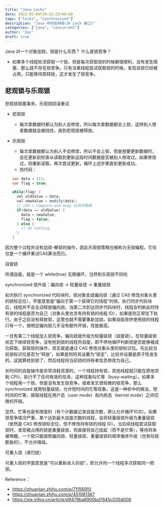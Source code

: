 ```yaml
---
title: "Java Locks"
date: 2022-05-09T19:53:23+08:00
tags: ["locks", "synchronized"]
description: "Java 中的各种锁(非 Lock 接口)"
categories: ["java", "concurrent"]
author: "Zac"
draft: true
---
```


Java 对一个对象加锁，锁是什么东西？
什么是锁竞争？

+ 如果多个线程轮流获取一个锁，但是每次获取锁的时候都很顺利，没有发生阻塞，那么就不存在锁竞争。只有当某线程尝试获取锁的时候，发现该锁已经被占用，只能等待其释放，这才发生了锁竞争。

## 悲观锁与乐观锁

悲观锁阻塞事务，乐观锁回滚重试

+ 悲观锁
  + 每次拿数据时都认为别人会修改，所以每次拿数据都会上锁，这样别人想拿数据就会被挡住，直到悲观锁被释放。
+ 乐观锁
  + 每次拿数据都认为别人不会修改，所以不会上锁，但是想要更新数据时，会在更新前检查从读取到更新这段时间数据是否被别人修改过。如果修改过，则重新读取，再次尝试更新，循环上述步骤直到更新成功。
  + 伪代码：
  
  ``` java
  var data = 111;
  var flag = true;

  while(flag) {
    val oldValue = data;
    val newValue = modify(data);
    // CAS = Compare-and-Swap 比较并替换
    if(data == oldValue) {
      data = newValue;
      flag = false;
    } else {
      // do nothing
    }
  }
  ```

因为整个过程并没有加锁-解锁的操作，因此乐观锁策略也被称为无锁编程，它仅仅是一个循环重试CAS算法而已。

自旋锁

所谓自旋，就是一个 while(true) 无限循环，当然和乐观锁不同哈

synchronized 锁升级：偏向锁 -> 轻量级锁 -> 重量级锁

初次执行 synchronized 代码块时，锁对象变成偏向锁（通过 CAS 修改对象头里的锁标志位），字面意思是“偏向于第一个获得它的线程”的锁。执行同步代码块后，线程并不会主动释放偏向锁。当第二次到达同步代码块时，线程会判断此时持有锁的线程是否为自己（对象头里也含有持有锁的线程 ID），如果是则正常往下执行。由于之前没有释放锁，这里也就不需要重新加锁。如果自始至终使用锁的线程只有一个，很明显偏向锁几乎没有额外开销，性能极高。

一旦有第二个线程加入锁竞争，偏向锁就升级为轻量级锁（自旋锁）。在轻量级锁状态下继续锁竞争，没有抢到锁的线程将自旋，即不停地循环判断锁是否能够被成功获取。获取锁的操作，其实就是通过 CAS 修改对象头里的锁标识位。先比较当前锁标识位是否为“释放”，如果是则将其设置为“锁定”，比较并设置是原子性发生的。这就算抢到锁了，然后线程将当前锁的持有者信息修改为自己。

长时间的自旋操作是非常消耗资源的，一个线程持有锁，其他线程就只能在原地空耗 CPU，执行不了任何有效的任务，这种现象叫忙等（busy-waiting）。如果多个线程用一个锁，但是没有发生锁竞争，或者发生很轻微的锁竞争，那么 synchronized 就用轻量级锁，允许短时间的忙等现象。这是一种折中的做法，短时间的忙等，换取线程在用户态（user mode）和内核态（kernel mode）之间切换的开销。

显然，忙等也是有限度的（有个计数器记录自旋次数，默认允许循环10次）。如果锁竞争情况严重，某个达到最大自旋次数的线程，会将轻量级锁升级为重量级锁（依然是 CAS 修改锁标志位，但不修改持有锁的线程 ID）。当后续线程尝试获取锁时，发现被占用的锁是重量级锁，则直接将自己挂起（而不是忙等），等待将来被唤醒。一个锁只能按照偏向锁、轻量级锁、重量级锁的顺序循序升级（也有叫锁膨胀的），不允许降级。

可重入锁（递归锁）

可重入锁的字面意思是“可以重新进入的锁”，即允许同一个线程多次获取同一把锁。

Reference：

+ https://zhuanlan.zhihu.com/p/71156910
+ https://zhuanlan.zhihu.com/p/451061367
+ https://xie.infoq.cn/article/d9479ba8900bd7645c035d006
